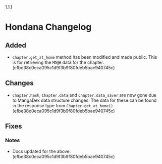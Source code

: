 1.1.1

# Hondana Changelog

## Added
- `Chapter.get_at_home` method has been modified and made public. This is for retrieving the `MD@H` data for the chapter. (efbe38c0eca095c1d9f3b9f80fdeb5bae940745c)

## Changes
- `Chapter.hash`, `Chapter.data` and `Chapter.data_saver` are now gone due to MangaDex data structure changes.
    The data for these can be found in the response type from `Chapter.get_at_home()` (efbe38c0eca095c1d9f3b9f80fdeb5bae940745c)

## Fixes


### Notes
- Docs updated for the above. (efbe38c0eca095c1d9f3b9f80fdeb5bae940745c)
